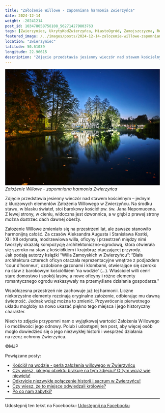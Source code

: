 ```yaml
---
title: "Założenie Willowe - zapomniana harmonia Zwierzyńca"
date: 2024-12-14
weight: -20241214
post_id: 103478058758108_562714279803763
tags: [Zwierzyniec, UkrytyKodZwierzyńca, MiastoOgród, Zamojszczyzna, Roztocze, Lubelskie, villarestituta, turystyka, dziedzictwo, zabytki, krajobrazy, TajemnicePrzeszłości, PodróżeWczasie, MagiczneMiejsce, KościółNaWodzie, RomantycznyZwierzyniec]
featured_image: /../images/posts/2024-12-14-zalozenie-willowe-zapomniana-harmonia-zwierzynca.jpg
location: "Zwierzyniec"
latitude: 50.61039
longitude: 22.96615
description: "Zdjęcie przedstawia jesienny wieczór nad stawem kościelnym – jednym z kluczowych elementów Założenia Willowego w Zwierzyńcu. Na środku stawu, w blasku..."
---
```


![Założenie Willowe - zapomniana harmonia Zwierzyńca](/images/posts/2024-12-14-zalozenie-willowe-zapomniana-harmonia-zwierzynca.jpg)
*Założenie Willowe - zapomniana harmonia Zwierzyńca*

Zdjęcie przedstawia jesienny wieczór nad stawem kościelnym – jednym z kluczowych elementów Założenia Willowego w Zwierzyńcu. Na środku stawu, w blasku świateł, stoi barokowy kościół pw. św. Jana Nepomucena. Z lewej strony, w cieniu, widoczna jest dzwonnica, a w głębi z prawej strony można dostrzec dach dawnej oberży.

Założenie Willowe zmieniało się na przestrzeni lat, ale zawsze stanowiło harmonijną całość. Za czasów Aleksandra Augusta i Stanisława Kostki, XI i XII ordynata, modrzewiowa willa, oficyny i przestrzeń między nimi tworzyły okazałą kompozycję architektoniczno-ogrodową, która otwierała się szeroko na staw z kościółkiem i krajobraz otaczającej przyrody.
Jak podają autorzy książki “Willa Zamoyskich w Zwierzyńcu”:
“Biała architektura czterech oficyn otaczała reprezentacyjne wnętrze z podjazdem 'cour d’honneur', ozdobione gazonami i klombami, otwierające się szeroko na staw z barokowym kościółkiem 'na wodzie' (...). Właściciel willi cenił stare domostwo i spokój lasów, a nowe oficyny i różne elementy romantycznego ogrodu wskazywały na przemyślane działania gospodarza."

Współczesna przestrzeń nie zachowuje już tej harmonii. Liczne niekorzystne elementy rozcinają oryginalne założenie, odbierając mu dawną świetność. Jednak wciąż można to zmienić. Przywrócenie pierwotnego układu mogłoby na nowo ukazać piękno tego miejsca i jego historyczny charakter.

Niech to zdjęcie przypomni nam o wyjątkowej wartości Założenia Willowego i o możliwości jego odnowy. Polub i udostępnij ten post, aby więcej osób mogło dowiedzieć się o jego niezwykłej historii i wesprzeć działania na rzecz ochrony Zwierzyńca.



©MJP

Powiązane posty:
- [Kościół na wodzie - perła założenia willowego w Zwierzyńcu](/posts/kosciol-na-wodzie-perla-zalozenia-willowego)
- [Czy wiesz, jakiego obiektu brakuje na tym zdjęciu? O tym wciąż wie niewielu!](/posts/czy-wiesz-jakiego-obiektu-brakuje-na-tym-zdjeciu)
- [Odkryjcie niezwykłe połączenie historii i sacrum w Zwierzyńcu!](/posts/odkryjcie-niezwykle-polaczenie-historii-i-sacrum)
- [Czy wiesz, że to miejsce odwiedzali królowie?](/posts/czy-wiesz-ze-to-miejsce-odwiedzali-krolowie)
- [Po co nam zabytki?](/posts/po-co-nam-zabytki)


---

Udostępnij ten tekst na Facebooku:
[Udostępnij na Facebooku](https://www.facebook.com/sharer/sharer.php?u=https://stowarzyszeniewachniewskiej.pl/posts/zalozenie-willowe-zapomniana-harmonia-zwierzynca)

<script type="application/ld+json">
{
  "@context": "https://schema.org",
  "@type": "BlogPosting",
  "headline": "Założenie Willowe - zapomniana harmonia Zwierzyńca",
  "datePublished": "2024-12-14",
  "dateModified": "2024-12-14",
  "author": {
    "@type": "Person",
    "name": "Michał Jan Patyk"
  },
  "publisher": {
    "@type": "Organization",
    "name": "Stowarzyszenie im. Aleksandry Wachniewskiej",
    "logo": {
      "@type": "ImageObject",
      "url": "https://stowarzyszeniewachniewskiej.pl/images/logo/logo.svg"
    }
  },
  "mainEntityOfPage": {
    "@type": "WebPage",
    "@id": "https://stowarzyszeniewachniewskiej.pl/posts/zalozenie-willowe-zapomniana-harmonia-zwierzynca"
  },
  "image": {
    "@type": "ImageObject",
    "url": "https://stowarzyszeniewachniewskiej.pl//images/posts/2024-12-14-zalozenie-willowe-zapomniana-harmonia-zwierzynca.jpg"
  },
  "articleSection": "Dziedzictwo Kulturowe i Zabytki",
  "keywords": "[Zwierzyniec, UkrytyKodZwierzyńca, MiastoOgród, Zamojszczyzna, Roztocze, Lubelskie, villarestituta, turystyka, dziedzictwo, zabytki, krajobrazy, TajemnicePrzeszłości, PodróżeWczasie, MagiczneMiejsce, KościółNaWodzie, RomantycznyZwierzyniec]",
  "wordCount": 223,
  "articleBody": "Zdjęcie przedstawia jesienny wieczór nad stawem kościelnym – jednym z kluczowych elementów Założenia Willowego w Zwierzyńcu. Na środku stawu, w blasku świateł, stoi barokowy kościół pw. św. Jana Nepomucena. Z lewej strony, w cieniu, widoczna jest dzwonnica, a w głębi z prawej strony można dostrzec dach dawnej oberży.\n\nZałożenie Willowe zmieniało się na przestrzeni lat, ale zawsze stanowiło harmonijną całość. Za czasów Aleksandra Augusta i Stanisława Kostki, XI i XII ordynata, modrzewiowa willa, oficyny i przestrzeń między nimi tworzyły okazałą kompozycję architektoniczno-ogrodową, która otwierała się szeroko na staw z kościółkiem i krajobraz otaczającej przyrody.\nJak podają autorzy książki “Willa Zamoyskich w Zwierzyńcu”:\n“Biała architektura czterech oficyn otaczała reprezentacyjne wnętrze z podjazdem 'cour d’honneur', ozdobione gazonami i klombami, otwierające się szeroko na staw z barokowym kościółkiem 'na wodzie' (...). Właściciel willi cenił stare domostwo i spokój lasów, a nowe oficyny i różne elementy romantycznego ogrodu wskazywały na przemyślane działania gospodarza.\"\n\nWspółczesna przestrzeń nie zachowuje już tej harmonii. Liczne niekorzystne elementy rozcinają oryginalne założenie, odbierając mu dawną świetność. Jednak wciąż można to zmienić. Przywrócenie pierwotnego układu mogłoby na nowo ukazać piękno tego miejsca i jego historyczny charakter.\n\nNiech to zdjęcie przypomni nam o wyjątkowej wartości Założenia Willowego i o możliwości jego odnowy. Polub i udostępnij ten post, aby więcej osób mogło dowiedzieć się o jego niezwykłej historii i wesprzeć działania na rzecz ochrony Zwierzyńca.\n\n\n\n©MJP",
  "description": "Zdjęcie przedstawia jesienny wieczór nad stawem kościelnym – jednym z kluczowych elementów Założenia Willowego w Zwierzyńcu. Na środku stawu, w blasku...",
  "copyrightHolder": {
    "@type": "Person",
    "name": "Michał Jan Patyk"
  }
}
</script>
<script type="application/ld+json">
{
  "@context": "https://schema.org",
  "@type": "BreadcrumbList",
  "itemListElement": [
    {
      "@type": "ListItem",
      "position": 1,
      "name": "Home",
      "item": "https://stowarzyszeniewachniewskiej.pl"
    },
    {
      "@type": "ListItem",
      "position": 2,
      "name": "posts",
      "item": "https://stowarzyszeniewachniewskiej.pl/posts"
    },
    {
      "@type": "ListItem",
      "position": 3,
      "name": "Założenie Willowe - zapomniana harmonia Zwierzyńca",
      "item": "https://stowarzyszeniewachniewskiej.pl/posts/zalozenie-willowe-zapomniana-harmonia-zwierzynca"
    }
  ]
}
</script>
